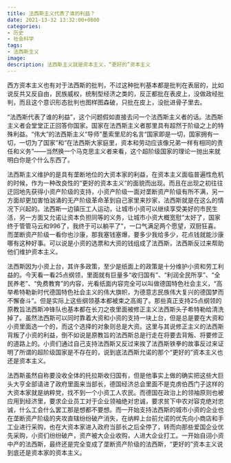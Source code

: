 ```yaml
---
title: 法西斯主义代表了谁的利益？
date: 2021-13-32 13:32:00+0800
categories:
- 历史
- 社会科学
tags:
- 法西斯主义
image: 
description: 法西斯主义就是资本主义，“更好的”资本主义
---
```


西方资本主义也有对于法西斯的批判，不过这种批判基本都是批判在表层的，比如说反共又反自由，民族威权，统制型经济之类的，反正都批在表皮上，没做政经批判，而且这个意识形态批判也图样图森破，只批在皮上，没批进骨子里去。

“法西斯代表了谁的利益”，这个问题假如直接去问一个法西斯主义者的话。法西斯主义者会堂堂正正回答你国家。国家在法西斯主义者那里具有超然于阶级之上的特殊利益。“伟大”的法西斯主义“导师”墨索里尼的名言“国家即是一切，国家拥有一切，一切为了国家”和“在法西斯大家庭里，资本和劳动应该像兄弟一样有相同的责任和义务”——当然换一个马克思主义者来看，这个超阶级国家的理论一抛出来就明白你是个什么东西了。

法西斯主义维护的是具有垄断地位的大资本家的利益，在资本主义面临普遍性危机的时候，作为一种改良性的“更好的资本主义”的面貌而出现。而且在出现之初往往迂回地先获得小资产阶级的支持，小资产阶级一面对垄断资产阶级有所不满，另一方面却更加害怕汹涌的无产阶级革命革到自己家里来抄家，法西斯就是在这么的情况下兴起的。法西斯一边镇压工人运动，让城市小资可以继续享受美好的市民生活，另一方面又允诺让资本负担同等的义务，让城市小资大概宽慰“太好了，国家终于管管马云和996了，我终于可以躺平了”，一口气满足两个愿望，双厨狂喜。而垄断资产阶级一看你也沙康，那我塞钱塞爆，要多少我给多少，花点钱就能沙康哪有这种好事。可以说是小资的选票和大资的钱组成了法西斯，法西斯反过来帮助他们维护资本主义。

法西斯因为小资上台，其许多政策，至少是纸面上的政策是十分维护小资和劳工利益的。今天看一看25点纲领，里面就有巨量多“收归国有”、“利润全民所享”、“全民养老”、“免费教育”的内容，光看纸面内容完全可以叫做德国特色社会主义，“高举希特勒新时代德国特色社会主义的伟大旗帜，为德意志民族伟大复兴的德国梦而不懈奋斗”。但是实际上这些纲领基本都被束之高阁了。那些真正支持25点纲领的原教旨法西斯冲锋队也基本都在长刀之夜里面被修正主义法西斯头子希特勒给清洗掉了。虽然法西斯可以同时靠着大资和小资的支持一块上台，但是总是要在大资和小资里面选一个的，而这个选择的对象则总是大资。这里与其说修正主义的法西斯背叛了小资的利益，倒不如说是原教旨的法西斯总是行走在将要去背叛、将要修正的道路上的。小资们通过自己支持法西斯又反过来挨了法西斯铁拳的故事反过来证明了所谓的超阶级国家是不存在的，说到底法西斯允诺的那个“更好的”资本主义也还是资本主义。

法西斯虽然自称要没收全体的托拉斯收归国有，但是他事实上做的确实把这些大巨头大亨全部请进了政府里面来当部长，德国经济总会里面不是克虏伯西门子这样的大资本家就是纳粹党，找不到一个小资工人农民。而德国在政治上的领袖原则也被应用到经济里，要求企业员工对于企业领袖绝对忠诚，要求贫下中农对容克绝对忠诚，什么工会什么罢工那是想都不要想。而一开始支持法西斯的城市小资的企业也在垄断资产阶级的夹攻直辖纷纷破产消失，在纳粹上台前允诺的优先向小商店和手工业进行采购，也在大资本家进入政府当部长之后全停了，转而向那些爱国企业优先采购，小资们纷纷破产，资产被大企业收购，人进大企业打工。一开始自诩小资中产的法西斯，最终还是完全变成了垄断资产阶级的法西斯，“更好的”资本主义说到底还是资本家的资本主义。